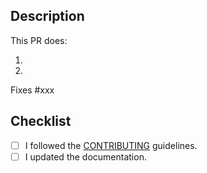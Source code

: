 <!--- IMPORTANTE: Rivedi [come contribuire](../CONTRIBUTING.md) nel caso tu non l'abbia già fatto. -->
<!--- Inserisci una sintesi delle modifiche nel titolo qui sopra -->

## Description

This PR does:

1. <!--- Descrivi le modifiche in dettaglio -->
2. <!--- Se necessario, aggiungi "Fixes #XX" per chiudere automaticamente la issue indicata in caso di approvazione. -->

Fixes #xxx


## Checklist
<!--- Controlla i punti seguenti, e inserisci una `x` nei campi d'interesse. -->
- [ ] I followed the [CONTRIBUTING](../CONTRIBUTING.md) guidelines.
- [ ] I updated the documentation.
